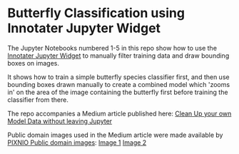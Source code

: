 
# Butterfly Classification using Innotater Jupyter Widget

The Jupyter Notebooks numbered 1-5 in this repo show how to use the [Innotater Jupyter Widget](https://github.com/ideonate/jupyter-innotater) to manually filter training data and draw bounding boxes on images.

It shows how to train a simple butterfly species classifier first, and then use bounding boxes drawn manually to create a combined model which 'zooms in' on the area of the image containing the butterfly first before training the classifier from there.

The repo accompanies a Medium article published here: [Clean Up your own Model Data without leaving Jupyter](https://towardsdatascience.com/clean-up-your-own-model-data-without-leaving-jupyter-bdbcc9001734)

Public domain images used in the Medium article were made available by [PIXNIO Public domain images](https://pixnio.com): 
[Image 1](https://pixnio.com/fauna-animals/insects-and-bugs/butterflies-and-moths-pictures/flower-nectar-insect-summer-garden-animal-colorful-butterfly-nature) 
[Image 2](https://pixnio.com/fauna-animals/insects-and-bugs/butterflies-and-moths-pictures/nature-flower-daylight-brown-butterfly-insect-plant-garden-blossom)


